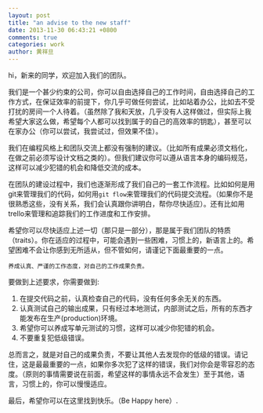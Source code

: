 ```yaml
---
layout: post
title: "an advise to the new staff"
date: 2013-11-30 06:43:21 +0800
comments: true
categories: work
author: 黄祥旦
---
```

hi，新来的同学，欢迎加入我们的团队。

我们是一个甚少约束的公司，你可以自由选择自己的工作时间，自由选择自己的工作方式，在保证效率的前提下，你几乎可做任何尝试，比如站着办公，比如去不受打扰的房间一个人待着。（虽然除了我和天放，几乎没有人这样做过，但实际上我希望大家这么做，希望每个人都可以找到属于的自己的高效率的钥匙），甚至可以在家办公（你可以尝试，我尝试过，但效果不佳）。

我们在编程风格上和团队交流上都没有强制的建议。（比如所有成果必须文档化，在做之前必须写设计文档之类的）。但我们建议你可以遵从语言本身的编码规范，这样可以减少犯错的机会和降低交流的成本。

在团队的建设过程中，我们也逐渐形成了我们自己的一套工作流程。比如如何是用git来管理我们的代码，如何用`git flow`来管理我们的代码提交流程。（如果你不是很熟悉这些，没有关系，我们会认真跟你讲明白，帮你尽快适应）。还有比如用trello来管理和追踪我们的工作进度和工作安排。

希望你可以尽快适应上述一切（那只是一部分），那是属于我们团队的特质（traits）。你在适应的过程中，可能会遇到一些困难，习惯上的，新语言上的。希望困难不会让你感到无所适从，但不管如何，请谨记下面最重要的一点。

`养成认真、严谨的工作态度，对自己的工作成果负责。`

要做到上述要求，你需要做到:

1. 在提交代码之前，认真检查自己的代码，没有任何多余无关的东西。
2. 认真测试自己的输出成果，只有经过本地测试，内部测试之后，所有的东西才能发布在生产(production)环境。
3. 希望你可以养成写单元测试的习惯，这样可以减少你犯错的机会。
4. 不要重复犯低级错误。

总而言之，就是对自己的成果负责，不要让其他人去发现你的低级的错误。请记住，这是最最重要的一点，如果你多次犯了这样的错误，我们对你会是零容忍的态度。（原则的事情需要说在前面，希望这样的事情永远不会发生）至于其他，语言，习惯上的，你可以慢慢适应。

最后，希望你可以在这里找到快乐。（Be Happy here）.


